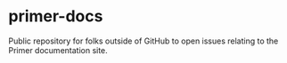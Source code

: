 # primer-docs
Public repository for folks outside of GitHub to open issues relating to the Primer documentation site.
